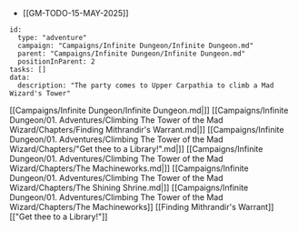 - [[GM-TODO-15-MAY-2025]]

```RpgManager4
id: 
  type: "adventure"
  campaign: "Campaigns/Infinite Dungeon/Infinite Dungeon.md"
  parent: "Campaigns/Infinite Dungeon/Infinite Dungeon.md"
  positionInParent: 2
tasks: []
data: 
  description: "The party comes to Upper Carpathia to climb a Mad Wizard's Tower"
```

[[Campaigns/Infinite Dungeon/Infinite Dungeon.md|]]
[[Campaigns/Infinite Dungeon/01. Adventures/Climbing The Tower of the Mad Wizard/Chapters/Finding Mithrandir's Warrant.md|]]
[[Campaigns/Infinite Dungeon/01. Adventures/Climbing The Tower of the Mad Wizard/Chapters/"Get thee to a Library!".md|]]
[[Campaigns/Infinite Dungeon/01. Adventures/Climbing The Tower of the Mad Wizard/Chapters/The Machineworks.md|]]
[[Campaigns/Infinite Dungeon/01. Adventures/Climbing The Tower of the Mad Wizard/Chapters/The Shining Shrine.md|]]
[[Campaigns/Infinite Dungeon/01. Adventures/Climbing The Tower of the Mad Wizard/Chapters/The Machineworks]]
[[Finding Mithrandir's Warrant]]
[["Get thee to a Library!"]]